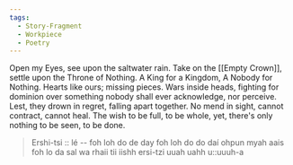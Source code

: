 ```yaml
---
tags:
  - Story-Fragment
  - Workpiece
  - Poetry
---
```

Open my Eyes, see upon the saltwater rain.
Take on the [[Empty Crown]], settle upon the Throne of Nothing.
A King for a Kingdom, A Nobody for Nothing.
Hearts like ours; missing pieces. 
Wars inside heads, fighting for dominion over something nobody shall ever acknowledge, nor perceive. 
Lest, they drown in regret, falling apart together.
No mend in sight, cannot contract, cannot heal. 
The wish to be full, to be whole, yet, there's only nothing to be seen, to be done. 

>Ershi-tsi :: lé --
>foh loh do de day
>foh loh do do daí 
>ohpun myah aais
>foh lo da sal wa rhaii
>tii iishh ersi-tzi
> uuah uahh u::uuuh-a
